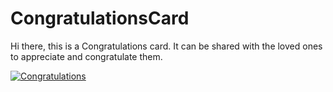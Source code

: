 # CongratulationsCard 



Hi there, this is a Congratulations card. It can be shared with the loved ones to appreciate and congratulate them.



[![Congratulations](https://res.cloudinary.com/marcomontalbano/image/upload/v1624904495/video_to_markdown/images/google-drive--1ZbS3ADDL_m9HbBH6MACoi1hk8zUvAF11-c05b58ac6eb4c4700831b2b3070cd403.jpg)](https://drive.google.com/file/d/1ZbS3ADDL_m9HbBH6MACoi1hk8zUvAF11/view?usp=sharing "Congratulations")
